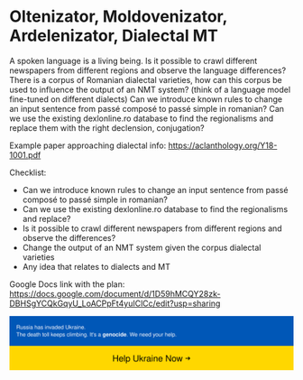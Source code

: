 # Oltenizator, Moldovenizator, Ardelenizator, Dialectal MT
A spoken language is a living being. 
Is it possible to crawl different newspapers from different regions and observe the language differences? 
There is a corpus of Romanian dialectal varieties, how can this corpus be used to influence the output of an NMT system? (think of a language model fine-tuned on different dialects)
Can we introduce known rules to change an input sentence from passé composé to passé simple in romanian?
Can we use the existing dexlonline.ro database to find the regionalisms and replace them with the right declension, conjugation?

Example paper approaching dialectal info: https://aclanthology.org/Y18-1001.pdf

Checklist:
- Can we introduce known rules to change an input sentence from passé composé to passé simple in romanian?
- Can we use the existing dexlonline.ro database to find the regionalisms and replace?
- Is it possible to crawl different newspapers from different regions and observe the differences?
- Change the output of an NMT system given the corpus dialectal varieties
- Any idea that relates to dialects and MT

Google Docs link with the plan: https://docs.google.com/document/d/1D59hMCQY28zk-DBHSgYCQkGqyU_LoACPpFt4yuIClCc/edit?usp=sharing

[![Stand With Ukraine](https://raw.githubusercontent.com/vshymanskyy/StandWithUkraine/main/banner2-direct.svg)](https://stand-with-ukraine.pp.ua)
